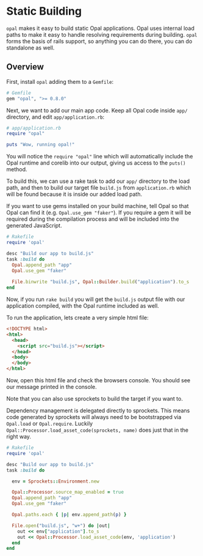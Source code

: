 # Static Building

`opal` makes it easy to build static Opal applications. Opal uses internal load
paths to make it easy to handle resolving requirements during building. `opal`
forms the basis of rails support, so anything you can do there, you can do
standalone as well.

## Overview

First, install `opal` adding them to a `Gemfile`:

```ruby
# Gemfile
gem "opal", ">= 0.8.0"
```

Next, we want to add our main app code. Keep all Opal code inside `app/`
directory, and edit `app/application.rb`:

```ruby
# app/application.rb
require "opal"

puts "Wow, running opal!"
```

You will notice the `require "opal"` line which will automatically include the
Opal runtime and corelib into our output, giving us access to the `puts()`
method.

To build this, we can use a rake task to add our
`app/` directory to the load path, and then to build our target file `build.js` from
`application.rb` which will be found because it is inside our added load path.

If you want to use gems installed on your build machine, tell Opal so that Opal can find it
(e.g. `Opal.use_gem "faker"`). If you require a gem it will be required during the compilation 
process and will be included into the generated JavaScript. 

```ruby
# Rakefile
require 'opal'

desc "Build our app to build.js"
task :build do
  Opal.append_path "app"
  Opal.use_gem "faker"
  
  File.binwrite "build.js", Opal::Builder.build("application").to_s
end
```

Now, if you run `rake build` you will get the `build.js` output file with our
application compiled, with the Opal runtime included as well.

To run the application, lets create a very simple html file:

```html
<!DOCTYPE html>
<html>
  <head>
    <script src="build.js"></script>
  </head>
  <body>
  </body>
</html>
```

Now, open this html file and check the browsers console. You should see our
message printed in the console.


Note that you can also use sprockets to build the target if you want to.

Dependency management is delegated directly to sprockets.
This means code generated by sprockets will always need to be bootstrapped 
via `Opal.load` or `Opal.require`. Luckily `Opal::Processor.load_asset_code(sprockets, name)`
does just that in the right way.

```ruby
# Rakefile
require 'opal'

desc "Build our app to build.js"
task :build do

  env = Sprockets::Environment.new

  Opal::Processor.source_map_enabled = true
  Opal.append_path "app"
  Opal.use_gem "faker"

  Opal.paths.each { |p| env.append_path(p) }

  File.open("build.js", "w+") do |out|
    out << env["application"].to_s
    out << Opal::Processor.load_asset_code(env, 'application')
  end
end
```

